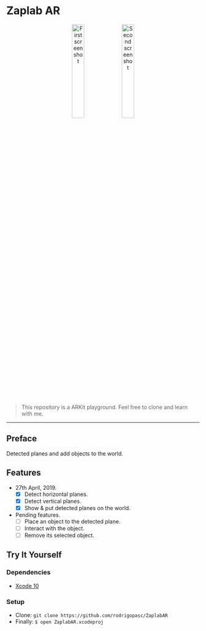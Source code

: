 # Zaplab AR

<p align="center">
  <img src="https://i.imgur.com/At3OZgO.png" width="25%" alt="First screenshot" />
  <img src="https://i.imgur.com/hePkQO9.png" width="25%" alt="Second screenshot" />
</p>

> This repository is a ARKit playground. Feel free to clone and learn with me.

<hr />

## Preface
Detected planes and add objects to the world.

## Features
* 27th April, 2019.
  * [x] Detect horizontal planes.
  * [x] Detect vertical planes.
  * [x] Show & put detected planes on the world.
* Pending features.
  * [ ] Place an object to the detected plane.
  * [ ] Interact with the object.
  * [ ] Remove its selected object.

## Try It Yourself

### Dependencies
* [Xcode 10](https://developer.apple.com/xcode)

### Setup
* Clone: `git clone https://github.com/rodrigopasc/ZaplabAR`
* Finally: `$ open ZaplabAR.xcodeproj`
